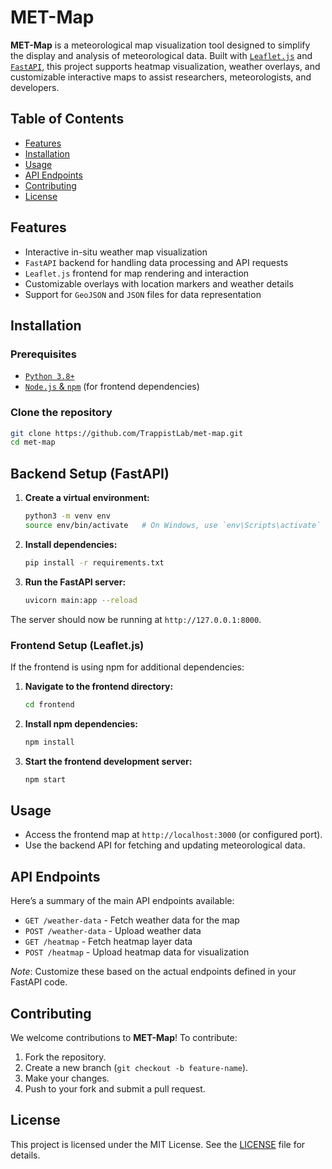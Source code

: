 # MET-Map

**MET-Map** is a meteorological map visualization tool designed to simplify the display and analysis of meteorological data. Built with [`Leaflet.js`](https://leafletjs.com/) and [`FastAPI`](https://fastapi.tiangolo.com/), this project supports heatmap visualization, weather overlays, and customizable interactive maps to assist researchers, meteorologists, and developers.

## Table of Contents

- [Features](#features)
- [Installation](#installation)
- [Usage](#usage)
- [API Endpoints](#api-endpoints)
- [Contributing](#contributing)
- [License](#license)

## Features

- Interactive in-situ weather map visualization
- `FastAPI` backend for handling data processing and API requests
- `Leaflet.js` frontend for map rendering and interaction
- Customizable overlays with location markers and weather details
- Support for `GeoJSON` and `JSON` files for data representation

## Installation

### Prerequisites

- [`Python 3.8+`](https://www.python.org/downloads/)
- [`Node.js` & `npm`](https://nodejs.org/en/download/) (for frontend dependencies)

### Clone the repository

```bash
git clone https://github.com/TrappistLab/met-map.git
cd met-map
```

## Backend Setup (FastAPI)

1. **Create a virtual environment:**
   ```bash
   python3 -m venv env
   source env/bin/activate   # On Windows, use `env\Scripts\activate`
   ```

2. **Install dependencies:**
   ```bash
   pip install -r requirements.txt
   ```

3. **Run the FastAPI server:**
   ```bash
   uvicorn main:app --reload
   ```

The server should now be running at `http://127.0.0.1:8000`.

### Frontend Setup (Leaflet.js)

If the frontend is using npm for additional dependencies:

1. **Navigate to the frontend directory:**
   ```bash
   cd frontend
   ```

2. **Install npm dependencies:**
   ```bash
   npm install
   ```

3. **Start the frontend development server:**
   ```bash
   npm start
   ```

## Usage

- Access the frontend map at `http://localhost:3000` (or configured port).
- Use the backend API for fetching and updating meteorological data.

## API Endpoints

Here’s a summary of the main API endpoints available:

- `GET /weather-data` - Fetch weather data for the map
- `POST /weather-data` - Upload weather data
- `GET /heatmap` - Fetch heatmap layer data
- `POST /heatmap` - Upload heatmap data for visualization

*Note*: Customize these based on the actual endpoints defined in your FastAPI code.

## Contributing

We welcome contributions to **MET-Map**! To contribute:

1. Fork the repository.
2. Create a new branch (`git checkout -b feature-name`).
3. Make your changes.
4. Push to your fork and submit a pull request.

## License

This project is licensed under the MIT License. See the [LICENSE](LICENSE) file for details.
